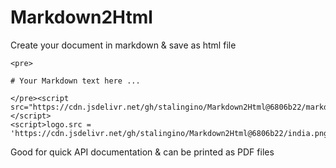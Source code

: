 # Markdown2Html

Create your document in markdown & save as html file

```
<pre>

# Your Markdown text here ...

</pre><script src="https://cdn.jsdelivr.net/gh/stalingino/Markdown2Html@6806b22/markdown2Html.js"></script>
<script>logo.src = 'https://cdn.jsdelivr.net/gh/stalingino/Markdown2Html@6806b22/india.png'</script>
```

Good for quick API documentation & can be printed as PDF files
